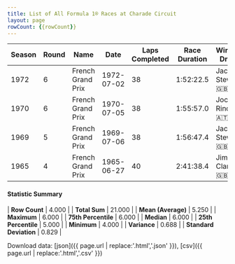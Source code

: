 ```yaml
---
title: List of All Formula 1® Races at Charade Circuit
layout: page
rowCount: {{rowCount}}
---
```


| Season | Round | Name | Date | Laps Completed | Race Duration | Winning Driver | Winning Constructor |
|--|--|--|--|--|--|--|--|
| 1972 | 6 | French Grand Prix | 1972-07-02 | 38 | 1:52:22.5 | Jackie Stewart 🇬🇧 | Tyrrell 🇬🇧 |
| 1970 | 6 | French Grand Prix | 1970-07-05 | 38 | 1:55:57.0 | Jochen Rindt 🇦🇹 | Team Lotus 🇬🇧 |
| 1969 | 5 | French Grand Prix | 1969-07-06 | 38 | 1:56:47.4 | Jackie Stewart 🇬🇧 | Matra-Ford 🇫🇷 |
| 1965 | 4 | French Grand Prix | 1965-06-27 | 40 | 2:41:38.4 | Jim Clark 🇬🇧 | Lotus-Climax 🇬🇧 |

#### Statistic Summary

| **Row Count** | 4.000 |
| **Total Sum** | 21.000 |
| **Mean (Average)** | 5.250 |
| **Maximum** | 6.000 |
| **75th Percentile** | 6.000 |
| **Median** | 6.000 |
| **25th Percentile** | 5.000 |
| **Minimum** | 4.000 |
| **Variance** | 0.688 |
| **Standard Deviation** | 0.829 |

Download data: [json]({{ page.url | replace:'.html','.json' }}), [csv]({{ page.url | replace:'.html','.csv' }})
